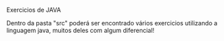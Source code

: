 Exercicios de JAVA

Dentro da pasta "src" poderá ser encontrado vários exercicios utilizando a linguagem java, muitos deles com algum diferencial!
